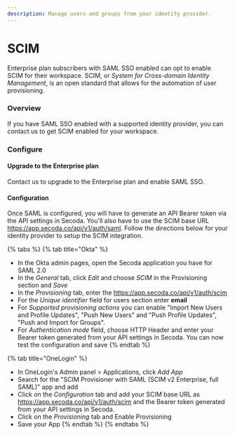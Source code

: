 ```yaml
---
description: Manage users and groups from your identify provider.
---
```


# SCIM

Enterprise plan subscribers with SAML SSO enabled can opt to enable SCIM for their workspace. SCIM, or _System for Cross-domain Identity Management_, is an open standard that allows for the automation of user provisioning.

### Overview

If you have SAML SSO enabled with a supported identity provider, you can contact us to get SCIM enabled for your workspace.

### Configure

#### Upgrade to the Enterprise plan

Contact us to upgrade to the Enterprise plan and enable SAML SSO.

#### Configuration

Once SAML is configured, you will have to generate an API Bearer token via the API settings in Secoda. You'll also have to use the SCIM base URL https://app.secoda.co/api/v1/auth/saml. Follow the directions below for your identity provider to setup the SCIM integration.

{% tabs %}
{% tab title="Okta" %}
* In the Okta admin pages, open the Secoda application you have for SAML 2.0
* In the _General_ tab, click _Edit_ and choose _SCIM_ in the Provisioning section and _Save_
* In the _Provisioning_ tab, enter the https://app.secoda.co/api/v1/auth/scim
* For the _Unique identifier_ field for users section enter **email**
* For _Supported provisioning actions_ you can enable "Import New Users and Profile Updates", "Push New Users" and "Push Profile Updates", "Push and Import for Groups".
* For _Authentication mode_ field, choose HTTP Header and enter your Bearer token generated from your API settings in Secoda. You can now test the configuration and save
{% endtab %}

{% tab title="OneLogin" %}
* In OneLogin's Admin panel > Applications, click _Add App_
* Search for the "SCIM Provisioner with SAML (SCIM v2 Enterprise, full SAML)" app and add
* Click on the _Configuration_ tab and add your SCIM base URL as https://app.secoda.co/api/v1/auth/scim and the Bearer token generated from your API settings in Secoda.
* Click on the _Provisioning_ tab and Enable Provisioning
* Save your App
{% endtab %}
{% endtabs %}
